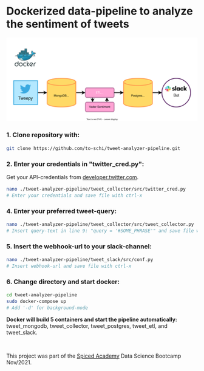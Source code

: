# Dockerized data-pipeline to analyze the sentiment of tweets
![diagram](./img/tweet_analyzer_pipeline.svg)
### 1. Clone repository with:
```bash
git clone https://github.com/to-schi/tweet-analyzer-pipeline.git
```
### 2. Enter your credentials in "twitter_cred.py":
Get your API-credentials from [developer.twitter.com](https://developer.twitter.com).
```bash
nano ./tweet-analyzer-pipeline/tweet_collector/src/twitter_cred.py
# Enter your credentials and save file with ctrl-x
```
### 4. Enter your preferred tweet-query:
```bash
nano ./tweet-analyzer-pipeline/tweet_collector/src/tweet_collector.py
# Insert query-text in line 9: "query = '#SOME_PHRASE'" and save file with ctrl-x
```
### 5. Insert the webhook-url to your slack-channel:
```bash
nano ./tweet-analyzer-pipeline/tweet_slack/src/conf.py
# Insert webhook-url and save file with ctrl-x
```

### 6. Change directory and start docker:
```bash
cd tweet-analyzer-pipeline
sudo docker-compose up
# Add '-d' for background-mode
````

__Docker will build 5 containers and start the pipeline automatically:__
tweet_mongodb, tweet_collector, tweet_postgres, tweet_etl, and tweet_slack.

&nbsp;

This project was part of the [Spiced Academy](https://www.spiced-academy.com) Data Science Bootcamp Nov/2021.